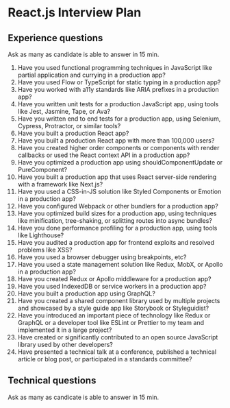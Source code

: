 # React.js Interview Plan


## Experience questions

Ask as many as candidate is able to answer in 15 min.

1. Have you used functional programming techniques in JavaScript like partial application and
   currying in a production app?
1. Have you used Flow or TypeScript for static typing in a production app?
1. Have you worked with a11y standards like ARIA prefixes in a production app?
1. Have you written unit tests for a production JavaScript app, using tools like Jest, Jasmine, Tape, or Ava?
1. Have you written end to end tests for a production app, using Selenium, Cypress, Protractor, or similar tools?
1. Have you built a production React app?
1. Have you built a production React app with more than 100,000 users?
1. Have you created higher order components or components with render callbacks or used the React
   context API in a production app?
1. Have you optimized a production app using shouldComponentUpdate or PureComponent?
1. Have you built a production app that uses React server-side rendering with a framework like Next.js?
1. Have you used a CSS-in-JS solution like Styled Components or Emotion in a production app?
1. Have you configured Webpack or other bundlers for a production app?
1. Have you optimized build sizes for a production app, using techniques like minification,
   tree-shaking, or splitting routes into async bundles?
1. Have you done performance profiling for a production app, using tools like Lighthouse?
1. Have you audited a production app for frontend exploits and resolved problems like XSS?
1. Have you used a browser debugger using breakpoints, etc?
1. Have you used a state management solution like Redux, MobX, or Apollo in a production app?
1. Have you created Redux or Apollo middleware for a production app?
1. Have you used IndexedDB or service workers in a production app?
1. Have you built a production app using GraphQL?
1. Have you created a shared component library used by multiple projects and showcased by a style
   guide app like Storybook or Styleguidist?
1. Have you introduced an important piece of technology like Redux or GraphQL or a developer tool
   like ESLint or Prettier to my team and implemented it in a large project?
1. Have created or significantly contributed to an open source JavaScript library used by other developers?
1. Have presented a technical talk at a conference, published a technical article or blog post, or
   participated in a standards committee?


## Technical questions

Ask as many as candicate is able to answer in 15 min.
